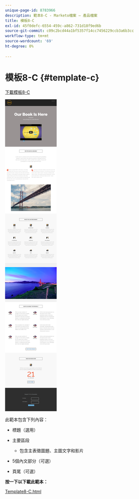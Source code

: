 ```yaml
---
unique-page-id: 8783966
description: 範本8-C - Marketo檔案 — 產品檔案
title: 模板8-C
exl-id: 45f0defc-6554-459c-a862-731d18f9ed6b
source-git-commit: c09c2bcd44a1bf5357f14cc7456229ccb3a6b3cc
workflow-type: tm+mt
source-wordcount: '69'
ht-degree: 0%

---
```


# 模板8-C {#template-c}

[下載模板8-C](https://docs.marketo.com/download/attachments/8783966/template-8c.html?version=1&amp;modificationdate=1482175053000&amp;api=v2)

![](assets/image2015-7-29-14-3a12-3a24.png)

此範本包含下列內容：

* 標題（選用）
* 主要區段

   * 包含主表徵圖題、主圖文字和影片

* 5個內文部分（可選）
* 頁尾（可選）

**按一下以下載此範本：**

[Template8-C.html](https://docs.marketo.com/download/attachments/8783966/template-8c.html?version=1&amp;modificationdate=1482175053000&amp;api=v2)
